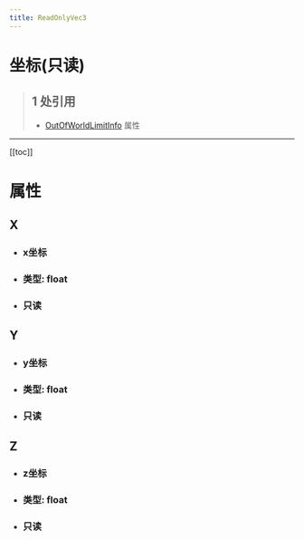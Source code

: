 ```yaml
---
title: ReadOnlyVec3
---
```


# 坐标(只读)

> ## 1 处引用
> - [OutOfWorldLimitInfo](../types/OutOfWorldLimitInfo.md#PreviousPosition) 属性
---

[[toc]]

# 属性
## X
- ### x坐标
- ### 类型: float
- ### 只读
## Y
- ### y坐标
- ### 类型: float
- ### 只读
## Z
- ### z坐标
- ### 类型: float
- ### 只读